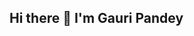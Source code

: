 ## Hi there 👋 I'm Gauri Pandey

<!--
Frontend Developer | React Enthusiast | UI/UX Passionate
Welcome to my GitHub profile! I'm a frontend developer with a passion for creating beautiful, responsive, and user-friendly web applications. I love turning ideas into interactive digital experiences.
🚀 About Me

🎓 Recent graduate in Computer Science / Self-taught developer
💻 Passionate about frontend technologies and modern web development
🌱 Currently learning advanced React patterns and backend integration
👯 Looking to collaborate on open source projects
💬 Ask me about HTML, CSS, JavaScript, and React
📫 How to reach me: gauripandey9720@gmail.com
⚡ Fun fact: I debug with console.log() and I'm not ashamed of it!

🛠️ Tech Stack
-->
